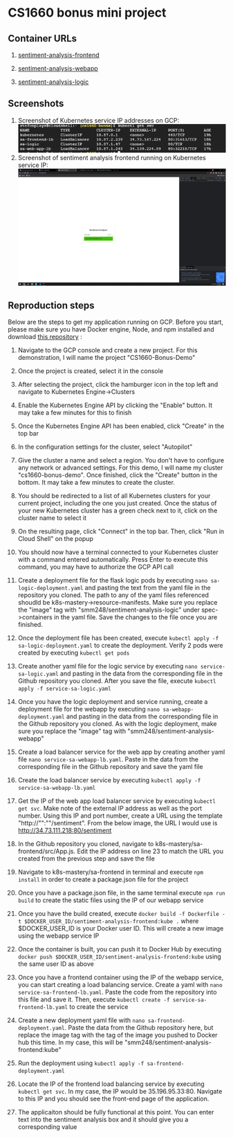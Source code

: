 # CS1660 bonus mini project

## Container URLs
1. [sentiment-analysis-frontend](https://hub.docker.com/repository/docker/smm248/sentiment-analysis-frontend)

2. [sentiment-analysis-webapp](https://hub.docker.com/repository/docker/smm248/sentiment-analysis-webapp)

3. [sentiment-analysis-logic](https://hub.docker.com/repository/docker/smm248/sentiment-analysis-logic)

## Screenshots
1. Screenshot of Kubernetes service IP addresses on GCP:
![Kubernetes IP Addresses](./Sentiment-Analysis/service-ips.PNG)
2. Screenshot of sentiment analysis frontend running on Kubernetes service IP:
 ![frontend running](./Sentiment-Analysis/kubernetes-running.PNG)
 
 ## Reproduction steps
 Below are the steps to get my application running on GCP. Before you start, please make sure you have Docker engine, Node, and npm installed and download [this repository](https://github.com/rinormaloku/k8s-mastery) :
 
 1. Navigate to the GCP console and create a new project. For this demonstration, I will name the project "CS1660-Bonus-Demo"
 
 2. Once the project is created, select it in the console
 
 3. After selecting the project, click the hamburger icon in the top left and navigate to Kubernetes Engine->Clusters
 
 4. Enable the Kubernetes Engine API by clicking the "Enable" button. It may take a few minutes for this to finish
 
 5. Once the Kubernetes Engine API has been enabled, click "Create" in the top bar
 
 6. In the configuration settings for the cluster, select "Autopilot"
 
 7. Give the cluster a name and select a region. You don't have to configure any network or advanced settings. For this demo, I will name my cluster "cs1660-bonus-demo". Once finished, click the "Create" button in the bottom. It may take a few minutes to create the cluster. 

 8. You should be redirected to a list of all Kubernetes clusters for your current project, including the one you just created. Once the status of your new Kubernetes cluster has a green check next to it, click on the cluster name to select it
 
 9. On the resulting page, click "Connect" in the top bar. Then, click "Run in Cloud Shell" on the popup
  
 10. You should now have a terminal connected to your Kubernetes cluster with a command entered automatically. Press Enter to execute this command, you may have to authorize the GCP API call
 
 11. Create a deployment file for the flask logic pods by executing ``nano sa-logic-deployment.yaml`` and pasting the text from the yaml file in the repository you cloned. The path to any of the yaml files referenced shoudld be k8s-mastery->resource-manifests. Make sure you replace the "image" tag with "smm248/sentiment-analysis-logic" under spec->containers in the yaml file. Save the changes to the file once you are finished.
 
 12. Once the deployment file has been created, execute ``kubectl apply -f sa-logic-deployment.yaml`` to create the deployment. Verify 2 pods were created by executing ``kubectl get pods``
 
 13. Create another yaml file for the logic service by executing ``nano service-sa-logic.yaml`` and pasting in the data from the corresponding file in the Github repository you cloned. After you save the file, execute ``kubectl apply -f service-sa-logic.yaml``
 
 14. Once you have the logic deployment and service running, create a deployment file for the webapp by executing ``nano sa-webapp-deployment.yaml`` and pasting in the data from the corresponding file in the Github repository you cloned. As with the logic deployment, make sure you replace the "image" tag with "smm248/sentiment-analysis-webapp"
 
 15. Create a load balancer service for the web app by creating another yaml file ``nano service-sa-webapp-lb.yaml``. Paste in the data from the corresponding file in the Github repository and save the yaml file
 
 16. Create the load balancer service by executing ``kubectl apply -f service-sa-webapp-lb.yaml``
 
 17. Get the IP of the web app load balancer service by executing ``kubectl get svc``. Make note of the external IP address as well as the port number. Using this IP and port number, create a URL using the template "http://"<ip>":"<port>"/sentiment". From the below image, the URL I would use is http://34.73.111.218:80/sentiment
 
 18. In the Github repository you cloned, navigate to k8s-mastery/sa-frontend/src/App.js. Edit the IP address on line 23 to match the URL you created from the previous step and save the file
 
 19. Navigate to k8s-mastery/sa-frontend in terminal and execute ``npm install`` in order to create a package.json file for the project
 
 20. Once you have a package.json file, in the same terminal execute ``npm run build`` to create the static files using the IP of our webapp service
 
 21. Once you have the build created, execute ``docker build -f Dockerfile -t $DOCKER_USER_ID/sentiment-analysis-frontend:kube .`` where $DOCKER_USER_ID is your Docker user ID. This will create a new image using the webapp service IP
 
 22. Once the container is built, you can push it to Docker Hub by executing ``docker push $DOCKER_USER_ID/sentiment-analysis-frontend:kube`` using the same user ID as above 
 
 23. Once you have a frontend container using the IP of the webapp service, you can start creating a load balancing service. Create a yaml with ``nano service-sa-frontend-lb.yaml``. Paste the code from the repository into this file and save it. Then, execute ``kubectl create -f service-sa-frontend-lb.yaml`` to create the service
 
 24. Create a new deployment yaml file with ``nano sa-frontend-deployment.yaml``. Paste the data from the Github repository here, but replace the image tag with the tag of the image you pushed to Docker hub this time. In my case, this will be "smm248/sentiment-analysis-frontend:kube"
 
 25. Run the deployment using ``kubectl apply -f sa-frontend-deployment.yaml``
 
 26. Locate the IP of the frontend load balancing service by executing ``kubectl get svc``. In my case, the IP would be 35.196.95.33:80. Navigate to this IP and you should see the front-end page of the application. 
 
 27. The applicaiton should be fully functional at this point. You can enter text into the sentiment analysis box and it should give you a corresponding value
 
